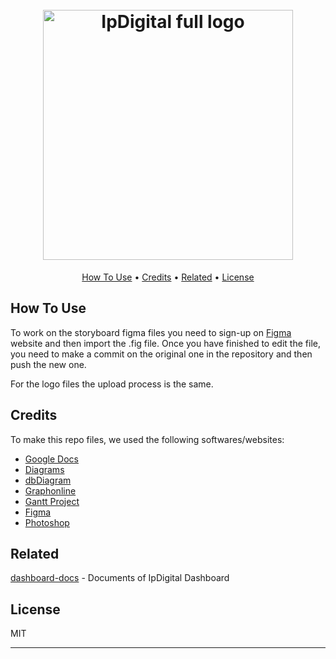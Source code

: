 <h1 align="center">
  <br>
  <img src="https://i.imgur.com/2KfsPEd.png" alt="IpDigital full logo" width="400">
  <br>
</h1>

<p align="center">
  <a href="#how-to-use">How To Use</a> •
  <a href="#credits">Credits</a> •
  <a href="#related">Related</a> •
  <a href="#license">License</a>
</p>

## How To Use

To work on the storyboard figma files you need to sign-up on [Figma](https://www.figma.com/) website and then import the .fig file.
Once you have finished to edit the file, you need to make a commit on the original one in the repository and then push the new one.

For the logo files the upload process is the same.

## Credits

To make this repo files, we used the following softwares/websites:

- [Google Docs](https://docs.google.com/)
- [Diagrams](https://www.diagrams.net/)
- [dbDiagram](https://dbdiagram.io/)
- [Graphonline](https://graphonline.ru/)
- [Gantt Project](https://www.ganttproject.biz/)
- [Figma](https://www.figma.com/)
- [Photoshop](https://www.adobe.com/it/products/photoshop.html)

## Related

[dashboard-docs](https://github.com/PCTO-2122/dashboard-docs) - Documents of IpDigital Dashboard

## License

MIT

---

